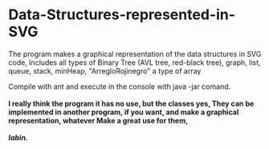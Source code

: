 # Data-Structures-represented-in-SVG
The program makes a graphical representation of the data structures in SVG code, Includes all types of Binary Tree (AVL tree, red-black tree), graph, list, queue, stack, minHeap, "ArregloRojinegro" a type of array


Compile with ant and execute in the console with java -jar comand.<br/><br/>
<B>I really think the program it has no use, but the classes yes,
They can be implemented in another program, if you want, and make a graphical representation, whatever Make a great use for them, </B> <br/>
<br/>
<i><b>Iabin.</b></i>